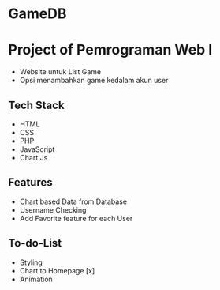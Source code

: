 # GameDB
# Project of Pemrograman Web I
- Website untuk List Game
- Opsi menambahkan game kedalam akun user

## Tech Stack
- HTML
- CSS
- PHP
- JavaScript
- Chart.Js

## Features
- Chart based Data from Database
- Username Checking
- Add Favorite feature for each User

## To-do-List
- Styling
- Chart to Homepage [x]
- Animation 
